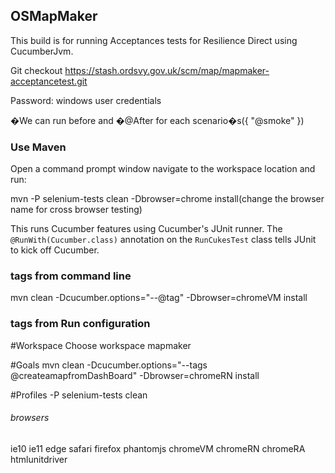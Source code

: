 ## OSMapMaker

This build is for running Acceptances tests for Resilience Direct using CucumberJvm.


Git checkout https://stash.ordsvy.gov.uk/scm/map/mapmaker-acceptancetest.git

Password: windows user credentials
    
�We can run before and �@After for each scenario�s({ "@smoke" })

### Use Maven

Open a command prompt window navigate to the workspace location and run:

mvn -P selenium-tests clean -Dbrowser=chrome install(change the browser name for cross browser testing)

This runs Cucumber features using Cucumber's JUnit runner. The `@RunWith(Cucumber.class)` annotation on the `RunCukesTest`
class tells JUnit to kick off Cucumber.

### tags from command line

mvn clean -Dcucumber.options="--@tag" -Dbrowser=chromeVM install


### tags from Run configuration

#Workspace
Choose workspace mapmaker

#Goals
mvn clean -Dcucumber.options="--tags @createamapfromDashBoard" -Dbrowser=chromeRN install

#Profiles
-P selenium-tests clean

###### browsers ###########
ie10
ie11
edge
safari
firefox
phantomjs
chromeVM
chromeRN
chromeRA
htmlunitdriver
